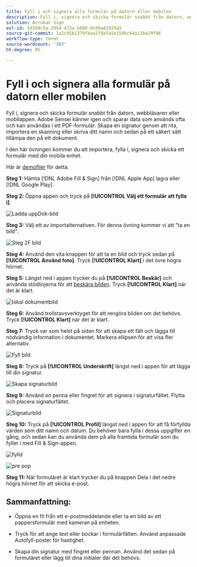 ```yaml
---
title: Fyll i och signera alla formulär på datorn eller mobilen
description: Fyll i, signera och skicka formulär snabbt från datorn, webbläsaren eller mobilappen
solution: Acrobat Sign
exl-id: 5d109c5a-2954-473a-b880-9c09a61929a5
source-git-commit: 1a2c91b1379fbaa1f8efa5e159bc64a13be29f96
workflow-type: tm+mt
source-wordcount: '397'
ht-degree: 0%

---
```


# Fyll i och signera alla formulär på datorn eller mobilen

Fyll i, signera och skicka formulär snabbt från datorn, webbläsaren eller mobilappen. Adobe Sensei känner igen och sparar data som används ofta och kan användas i ett PDF-formulär. Skapa en signatur genom att rita, importera en skanning eller skriva ditt namn och sedan på ett säkert sätt tillämpa den på ett dokument.

I den här övningen kommer du att importera, fylla i, signera och skicka ett formulär med din mobila enhet.

Här är [demofiler](assets/03_FillSignScan.zip) för detta.

**Steg 1:** Hämta [!DNL Adobe Fill & Sign] från [!DNL Apple App] lagra eller [!DNL Google Play].

**Steg 2:** Öppna appen och tryck på **[!UICONTROL Välj ett formulär att fylla i]**.

![Ladda uppDok-bild](assets/mobilescan.jpg)

**Steg 3:** Välj ett av importalternativen. För denna övning kommer vi att &quot;ta en bild&quot;.

![Steg 2F bild](assets/Step2F.jpg)

**Steg 4:** Använd den vita knappen för att ta en bild och tryck sedan på **[!UICONTROL Använd foto]**. Tryck **[!UICONTROL Klart]** i det övre högra hörnet.

**Steg 5:** Längst ned i appen trycker du på **[!UICONTROL Beskär]** och använda stödlinjerna för att [beskära bilden](https://www.adobe.com/acrobat/online/crop-pdf.html). Tryck **[!UICONTROL Klart]** när det är klart.

![lokal dokumentbild](assets/localdoc.jpg)

**Steg 6:** Använd trollstavsverktyget för att rengöra bilden om det behövs. Tryck **[!UICONTROL Klart]** när det är klart.

**Steg 7:** Tryck var som helst på sidan för att skapa ett fält och lägga till nödvändig information i dokumentet. Markera ellipsen för att visa fler alternativ.

![Fyll bild](assets/fill.jpg)


**Steg 8:** Tryck på **[!UICONTROL Underskrift]** längst ned i appen för att lägga till din signatur.

![Skapa signaturbild](assets/createsign.jpg)

**Steg 9:** Använd en penna eller fingret för att signera i signaturfältet. Flytta och placera signaturfältet.

![Signaturbild](assets/sign.jpg)

**Steg 10:** Tryck på **[!UICONTROL Profil]** längst ned i appen för att få förfyllda värden som ditt namn och datum. Du behöver bara fylla i dessa uppgifter en gång, och sedan kan du använda dem på alla framtida formulär som du fyller i med Fill &amp; Sign-appen.

![fylld](assets/filled.jpg)

![pre pop](assets/prepop.jpg)

**Steg 11:** När formuläret är klart trycker du på knappen Dela i det nedre högra hörnet för att skicka e-post.

## Sammanfattning:

* Öppna en fil från ett e-postmeddelande eller ta en bild av ett pappersformulär med kameran på enheten.

* Tryck för att ange text eller bockar i formulärfälten. Använd anpassade Autofyll-poster för hastighet.

* Skapa din signatur med fingret eller pennan. Använd det sedan på formuläret eller lägg till dina initialer där det behövs.
